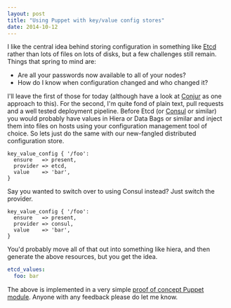 ```yaml
---
layout: post
title: "Using Puppet with key/value config stores"
date: 2014-10-12
---
```


I like the central idea behind storing configuration in something like
[Etcd](https://github.com/coreos/etcd) rather than lots of files on lots
of disks, but a few challenges still remain. Things that spring to mind
are:

* Are all your passwords now available to all of your nodes?
* How do I know when configuration changed and who changed it?

I'll leave the first of those for today (although have a look at
[Conjur](http://www.conjur.net/) as one approach to this). For the second,
I'm quite fond of plain text, pull requests and a well tested deployment
pipeline. Before Etcd (or [Consul](http://www.consul.io/) or similar) you
would probably have values in Hiera or Data Bags or similar and inject them
into files on hosts using your configuration management tool of choice. So
lets just do the same with our new-fangled distributed configuration store.

```puppet
key_value_config { '/foo':
  ensure   => present,
  provider => etcd,
  value    => 'bar',
}
```

Say you wanted to switch over to using Consul instead? Just switch the provider.

```puppet
key_value_config { '/foo':
  ensure   => present,
  provider => consul,
  value    => 'bar',
}
```

You'd probably move all of that out into something like hiera, and then generate
the above resources, but you get the idea.

```yaml
etcd_values:
  foo: bar
```

The above is implemented in a very simple
[proof of concept Puppet module](https://github.com/garethr/garethr-key_value_config).
Anyone with any feedback please do let me know.
